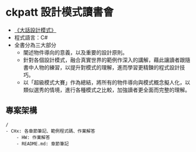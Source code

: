 ckpatt 設計模式讀書會
===

* [《大話設計模式》](https://www.tenlong.com.tw/products/9789866761799)
* 程式語言：C#
* 全書分為三大部分
    * 闡述物件導向的意義，以及重要的設計原則。
    * 針對各個設計模式，融合真實世界的範例作深入的講解，藉此讓讀者跟隨書中人物的練習，以提升對模式的理解，進而學習更精鍊的程式設計技巧。
    * 以「超級模式大賽」作為總結，將所有的物件導向與模式概念擬人化，以類似選秀的情境，進行各種模式之比較，加強讀者更全面而完整的理解。

專案架構
---
```
/
- CHx: 各章節筆記、範例程式碼、作業解答
    - HW: 作業解答
    - README.md: 章節筆記
```